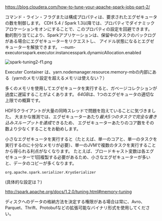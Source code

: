
https://blog.cloudera.com/how-to-tune-your-apache-spark-jobs-part-2/

コマンド・ライン・フラグまたは構成プロパティは、要求されたエグゼキュータの数を制御します。
CDH 5.4 / Spark 1.3以降では、プロパティでダイナミックアロケーションをオンにすることで、このプロパティの設定を回避できます。
動的割り当てにより、Sparkアプリケーションは、保留中のタスクのバックログがある場合にエグゼキューターをリクエストし、
アイドル状態になるとエグゼキューターを解放できます。
--num-executorsspark.executor.instancesspark.dynamicAllocation.enabled

![spark-tuning2-f1.png](https://ndu0e1pobsf1dobtvj5nls3q-wpengine.netdna-ssl.com/wp-content/uploads/2019/08/spark-tuning2-f1.png)

Executer Container は、yarn.nodemanager.resource.memory-mbの内部にある（yarnのメモリ設定を超えるメモリは使えない？）

多くのメモリを使用してエグゼキュータを実行すると、ガベージコレクションが過度に遅延することがよくあります。
*64GB*は、1つのエグゼキュータの適切な上限での概算です。

HDFSクライアントが大量の同時スレッドで問題を抱えていることに気づきました。
大まかな推測では、エグゼキューターあたり*最大5つのタスクで完全な書き込みスループットを達成*できるため、
エグゼキューターあたりのコア数をその数より少なくすることをお勧めします。

小さなエグゼキュータを実行すると（たとえば、単一のコアと、単一のタスクを実行するのに十分なメモリが必要）、単一のJVMで複数のタスクを実行することから得られる利点がなくなります。
たとえば、ブロードキャスト変数は各エグゼキューターで1回複製する必要があるため、小さなエグゼキューターが多いと、データのコピーが多くなります。

```
org.apache.spark.serializer.KryoSerializer
```
(具体的な設定は？)



http://spark.apache.org/docs/1.2.0/tuning.html#memory-tuning

ディスクへのデータの格納方法を決定する権限がある場合は常に、Avro、Parquet、Thrift、Protobufなどの拡張可能なバイナリ形式を使用してください。





